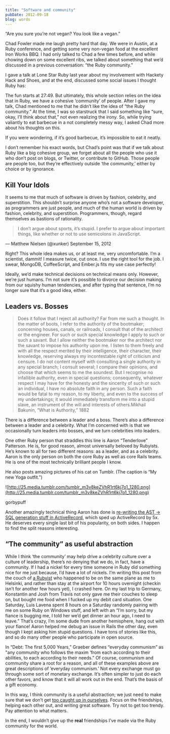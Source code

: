 ```yaml
---
title: "Software and community"
pubDate: 2012-09-18
blog: words
---
```



“Are you sure you’re not vegan? You look like a vegan.”

Chad Fowler made me laugh pretty hard that day. We were in Austin, at a Ruby conference, and getting some very non-vegan food at the excellent Iron Works BBQ. I had only talked to Chad a few times before, and while chowing down on some excellent ribs, we talked about something that we’d discussed in a previous conversation: “the Ruby community.”

I gave a talk at Lone Star Ruby last year about my involvement with Hackety Hack and Shoes, and at the end, discussed some social issues I thought Ruby has:

The fun starts at 27:49. But ultimately, this whole section relies on the idea that in Ruby, we have a cohesive ‘community’ of people. After I gave my talk, Chad mentioned to me that he didn’t like the idea of “the Ruby community.” At the time, I was so starstruck that I said something like “sure, okay, I’ll think about that,” not even realizing the irony. So, while trying valiantly to eat barbecue in a not completely messy way, I asked Chad more about his thoughts on this.

If you were wondering, if it’s good barbecue, it’s impossible to eat it neatly.

I don’t remember his exact words, but Chad’s point was that if we talk about Ruby like a big cohesive group, we forget about all the people who use it who don’t post on blogs, or Twitter, or contribute to GitHub. Those people are people too, but they’re effectively outside ‘the community,’ either by choice or by ignorance.

## Kill Your Idols

It seems to me that much of software is driven by fashion, celebrity, and superstition. This shouldn’t surprise anyone who’s not a software developer, as programmers are just people, and much of the human world is driven by fashion, celebrity, and superstition. Programmers, though, regard themselves as bastions of rationality.

> I don’t argue about sports, it’s stupid. I prefer to argue about important things, like whether or not to use semicolons in JavaScript.

— Matthew Nielsen (@xunker) September 15, 2012
> 

Right? This whole idea makes us, or at least me, very uncomfortable. I’m a scientist, dammit! I measure twice, cut once. I use the right tool for the job. I swear, MongoDB, CoffeeScript, and Ember.js fits my use case perfectly!

Ideally, we’d make technical decisions on technical means only. However, we’re just humans. I’m not sure it’s possible to divorce our decision making from our squishy human tendencies, and after typing that sentence, I’m no longer sure that it’s a good idea, either.

## Leaders vs. Bosses

> Does it follow that I reject all authority? Far from me such a thought. In the matter of boots, I refer to the authority of the bootmaker; concerning houses, canals, or railroads, I consult that of the architect or the engineer. For such or such special knowledge I apply to such or such a savant. But I allow neither the bootmaker nor the architect nor the savant to impose his authority upon me. I listen to them freely and with all the respect merited by their intelligence, their character, their knowledge, reserving always my incontestable right of criticism and censure. I do not content myself with consulting a single authority in any special branch; I consult several; I compare their opinions, and choose that which seems to me the soundest. But I recognise no infallible authority, even in special questions; consequently, whatever respect I may have for the honesty and the sincerity of such or such an individual, I have no absolute faith in any person. Such a faith would be fatal to my reason, to my liberty, and even to the success of my undertakings; it would immediately transform me into a stupid slave, an instrument of the will and interests of others.Mikhail Bakunin, “What is Authority,” 1882
> 

There is a difference between a leader and a boss. There’s also a difference between a leader and a celebrity. What I’m concerned with is that we occasionally turn leaders into bosses, and we turn celebrities into leaders.

One other Ruby person that straddles this line is Aaron “Tenderlove” Patterson. He is, for good reason, almost universally beloved by Rubyists. He’s known to all for two different reasons: as a leader, and as a celebrity. Aaron is the only person on both the core Ruby as well as core Rails teams. He is one of the most technically brilliant people I know.

He also posts amazing pictures of his cat on Tumblr. (The caption is “My new Yoga outfit.”)

![http://25.media.tumblr.com/tumblr_m3v8keZVhR1rt6kj7o1_1280.png](http://25.media.tumblr.com/tumblr_m3v8keZVhR1rt6kj7o1_1280.png)

gorbypuff

Another amazingly technical thing Aaron has done is [re-writing the AST -> SQL generation stuff in ActiveRecord](http://confreaks.com/videos/427-rubyconf2010-zomg-why-is-this-code-so-slow), which sped up ActiveRecord by 5x. He deserves every single last bit of his popularity, on both sides. I happen to find the split reasons interesting.

## “The community” as useful abstraction

While I think ‘the community’ may help drive a celebrity culture over a culture of leadership, there’s no denying that we do, in fact, have a community. If I had a nickel for every time someone in Ruby did something nice for me just because, I’d have a lot of nickels. I’m writing this post from the couch of [a Rubyist](https://twitter.com/kiiiir) who happened to be on the same plane as me to Helsinki, and rather than stay at the airport for 10 hours overnight (checkin isn’t for another few hours yet), I crashed here. On my last trip to Germany, Konstantin and Josh from Travis not only gave me their couches to sleep on, but bought me food when I fucked up my debit card situation. One Saturday, Luis Lavena spent 8 hours on a Saturday randomly pairing with me on some Ruby on Windows stuff, and left with an “I’m sorry, but my fiance is bugging me, I told her we’d get dinner an hour ago, I need to leave.” That’s crazy, I’m some dude from another hemisphere, hang out with your fiance! Aaron helped me debug an issue in Rails the other day, even though I kept asking him stupid questions. I have tons of stories like this, and so do many other people who participate in open source.

In “Debt: The first 5,000 Years,” Graeber defines “everyday communism” as "any community who follows the maxim ‘from each according to their abilities, to each according to their needs." Of course, communism and community share a root for a reason, and all of these examples above are great descriptions of ’everyday communism.’ Not every exchange must go through some sort of monetary exchange. It’s often simpler to just do each other favors, and know that it will all work out in the end. That’s the basis of a gift economy.

In this way, I think community is a useful abstraction; we just need to make sure that we don’t get [too caught up in ourselves](http://rubydramas.com/). Focus on the friendships, helping each other out, and writing great software. Try not to get too trendy. Pay attention to what matters.

In the end, I wouldn’t give up the **real** friendships I’ve made via the Ruby community for the world.
